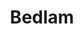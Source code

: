 ---
title: "Bedlam"

domain:
  grantedPower: |
    Turn or destroy lawful creatures as a good cleric turns undead. Rebuke, command, or bolster chaotic creatures as an evil cleric rebukes undead. Use these abilities a total number of times per day equal to 3 + your Charisma modifier. This granted power is a supernatural ability.
  spells: |
     1. Stop Hitting Yourself
     1. Glitterdust
     1. Stop Hitting Yourself, Improved
     1. Caos Hammer
     1. Stop Hitting Yourself, Mass
     1. Suggestion, Mass
     1. Stop Hitting Yourself, Mass Improved
     1. Symbol of Insanity
     1. Storm of Vengeance
---